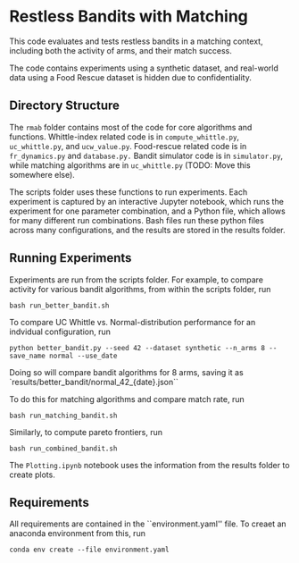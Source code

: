 # Restless Bandits with Matching
This code evaluates and tests restless bandits in a matching context, including both the activity of arms, and their match success. 

The code contains experiments using a synthetic dataset, and real-world data using a Food Rescue dataset is hidden due to confidentiality.

## Directory Structure
The `rmab` folder contains most of the code for core algorithms and functions. Whittle-index related code is in `compute_whittle.py`, `uc_whittle.py`, and `ucw_value.py`. Food-rescue related code is in `fr_dynamics.py` and `database.py.` Bandit simulator code is in `simulator.py`, while matching algorithms are in `uc_whittle.py` (TODO: Move this somewhere else). 

The scripts folder uses these functions to run experiments. Each experiment is captured by an interactive Jupyter notebook, which runs the experiment for one parameter combination, and a Python file, which allows for many different run combinations. Bash files run these python files across many configurations, and the results are stored in the results folder. 

## Running Experiments
Experiments are run from the scripts folder. For example, to compare activity for various bandit algorithms, from within the scripts folder, run
```
bash run_better_bandit.sh
```
To compare UC Whittle vs. Normal-distribution performance for an indvidual configuration, run 
```
python better_bandit.py --seed 42 --dataset synthetic --n_arms 8 --save_name normal --use_date
```
Doing so will compare bandit algorithms for 8 arms, saving it as `results/better_bandit/normal_42_{date}.json`` 

To do this for matching algorithms and compare match rate, run 
```
bash run_matching_bandit.sh
```
Similarly, to compute pareto frontiers, run
```
bash run_combined_bandit.sh
```
The `Plotting.ipynb` notebook uses the information from the results folder to create plots. 

## Requirements
All requirements are contained in the ``environment.yaml'' file. 
To creaet an anaconda environment from this, run
```
conda env create --file environment.yaml
```
